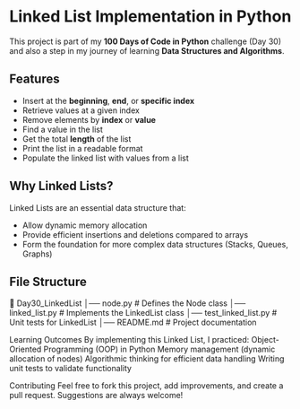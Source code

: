 # Linked List Implementation in Python

This project is part of my **100 Days of Code in Python** challenge (Day 30)  
and also a step in my journey of learning **Data Structures and Algorithms**.

## Features
- Insert at the **beginning**, **end**, or **specific index**
- Retrieve values at a given index
- Remove elements by **index** or **value**
- Find a value in the list
- Get the total **length** of the list
- Print the list in a readable format
- Populate the linked list with values from a list

## Why Linked Lists?
Linked Lists are an essential data structure that:
- Allow dynamic memory allocation
- Provide efficient insertions and deletions compared to arrays
- Form the foundation for more complex data structures (Stacks, Queues, Graphs)

## File Structure
📂 Day30_LinkedList │── node.py # Defines the Node class │── linked_list.py # Implements the LinkedList class │── test_linked_list.py # Unit tests for LinkedList │── README.md # Project documentation

Learning Outcomes
By implementing this Linked List, I practiced:
    Object-Oriented Programming (OOP) in Python
    Memory management (dynamic allocation of nodes)
    Algorithmic thinking for efficient data handling
    Writing unit tests to validate functionality

Contributing
Feel free to fork this project, add improvements, and create a pull request. Suggestions are always welcome!